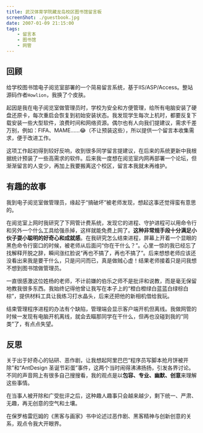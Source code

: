 ```yaml
---
title: 武汉体育学院藏龙岛校区图书馆留言板
screenShot: ./guestbook.jpg
date: 2007-01-09 21:15:00
tags:
    - 留言本
    - 图书馆
    - 网管
---
```


## 回顾
给学校图书馆电子阅览室部署的一个简易留言系统，基于IIS/ASP/Access。整站源码作者`Howlion`，我换了个皮肤。

起因是我在电子阅览室做管理员时，学校为安全和方便管理，给所有电脑安装了硬盘还原卡，每次重启会恢复到初始安装状态。我发现学生每次上机时，都要反复下载安装一些大型软件，浪费时间和网络资源。偶尔也有人向我们提建议，需求千差万别，例如：FIFA、MAME……😂（不让预装这些），所以提供一个留言本收集需求，便于改进工作。

这项工作起初得到较好反响，收到很多同学留言提建议，在后来的系统更新中我根据统计预装了一些高需求的软件。后来我一度想在阅览室内网再部署一个论坛，但渐渐留言的人变少，再加上我要搬离这个校区，留言本我就未再维护。

## 有趣的故事
我到电子阅览室做管理员，缘起于“搞破坏”被老师发现，想起这事还觉得蛮有意思的。

在阅览室上网时我研究了下网管计费系统，发现它的进程、守护进程可以用命令行和另外一个什么工具给强杀掉，这样就能免费上网了。**这种非常规手段十分满足小伙子耍小聪明的好奇心和成就感**。在我研究怎么结束进程，屏幕上开着一个显眼的黑色命令行窗口的时候，被老师从后面问“你在干什么？”。心里一惊的我已经忘了找解释开脱之辞，瞬间涨红脸说“再也不搞了，再也不搞了”。后来想想老师应该还没看出来我是要干什么，只是问问而已，真是做贼心虚！结果老师接着只是问我想不想到图书馆做管理员。

一直很感激这位姓杨的老师，不计前嫌的伯乐之师不是批评和说教，而是毫无保留地教我很多东西。我始终记得他曾让我写在本子上的“橙白橙绿白蓝蓝白绿棕白棕”，提供材料工具让我练习打水晶头，后来还把他的新相机借给我玩。

结束管理程序进程的办法有个缺陷，管理端会显示客户端开机但离线。我做网管的时候一发现有电脑开机离线，就会去瞄那同学在干什么，但再也没碰到我的“同类”了，有点点失望。

## 反思
关于出于好奇心的钻研、恶作剧，让我想起阿里巴巴“程序员写脚本抢月饼被开除”和“AntDesign 圣诞节彩蛋”事件，这两个当时闹得沸沸扬扬，引发各界讨论。不同的声音网上有很多自己搜搜看，我的观点是以**包容、专业、幽默、创意**来理解这些事情。

在当事人被开除和广受批评之后，这种趣人趣事只会越来越少，剩下统一、严肃、无趣，再无创意的空气和土壤。

在保罗格雷厄姆的《黑客与画家》书中论述过恶作剧、黑客精神与创新创意的关系，观点令我大开眼界。
